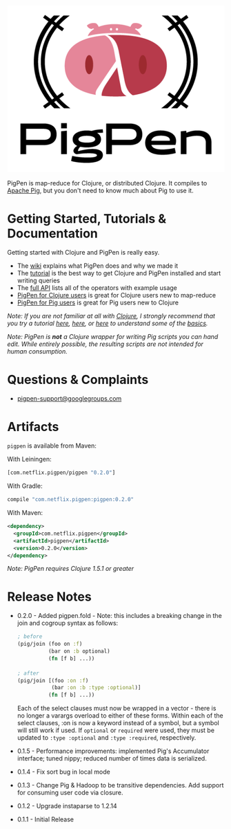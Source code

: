 ![](logo.png)

PigPen is map-reduce for Clojure, or distributed Clojure. It compiles to [Apache Pig](http://pig.apache.org/), but you don't need to know much about Pig to use it.

# Getting Started, Tutorials & Documentation

Getting started with Clojure and PigPen is really easy.

  * The [wiki](https://github.com/Netflix/PigPen/wiki) explains what PigPen does and why we made it
  * The [tutorial](https://github.com/Netflix/PigPen/wiki/Tutorial) is the best way to get Clojure and PigPen installed and start writing queries
  * The [full API](http://netflix.github.io/PigPen/pigpen.core.html) lists all of the operators with example usage
  * [PigPen for Clojure users](https://github.com/Netflix/PigPen/wiki/Getting_Started_for_Clojure_Users) is great for Clojure users new to map-reduce
  * [PigPen for Pig users](https://github.com/Netflix/PigPen/wiki/Getting_Started_for_Pig_Users) is great for Pig users new to Clojure

_Note: If you are not familiar at all with [Clojure](http://clojure.org/), I strongly recommend that you try a tutorial [here](http://tryclj.com/), [here](http://java.ociweb.com/mark/clojure/article.html), or [here](http://learn-clojure.com/) to understand some of the [basics](http://clojure.org/cheatsheet)._

_Note: PigPen is **not** a Clojure wrapper for writing Pig scripts you can hand edit. While entirely possible, the resulting scripts are not intended for human consumption._

# Questions & Complaints

  * pigpen-support@googlegroups.com

# Artifacts

`pigpen` is available from Maven:

With Leiningen:

``` clj
[com.netflix.pigpen/pigpen "0.2.0"]
```

With Gradle:

``` groovy
compile "com.netflix.pigpen:pigpen:0.2.0"
```

With Maven:

``` xml
<dependency>
  <groupId>com.netflix.pigpen</groupId>
  <artifactId>pigpen</artifactId>
  <version>0.2.0</version>
</dependency>
```

_Note: PigPen requires Clojure 1.5.1 or greater_

# Release Notes

  * 0.2.0 - Added pigpen.fold - Note: this includes a breaking change in the join and cogroup syntax as follows:
    
    ``` clj
    ; before
    (pig/join (foo on :f)
              (bar on :b optional)
              (fn [f b] ...))
    
    ; after
    (pig/join [(foo :on :f)
               (bar :on :b :type :optional)]
              (fn [f b] ...))
    ```
    
    Each of the select clauses must now be wrapped in a vector - there is no longer a varargs overload to either of these forms. Within each of the select clauses, :on is now a keyword instead of a symbol, but a symbol will still work if used. If `optional` or `required` were used, they must be updated to `:type :optional` and `:type :required`, respectively.
    
  * 0.1.5 - Performance improvements: implemented Pig's Accumulator interface; tuned nippy; reduced number of times data is serialized.
  * 0.1.4 - Fix sort bug in local mode
  * 0.1.3 - Change Pig & Hadoop to be transitive dependencies. Add support for consuming user code via closure.
  * 0.1.2 - Upgrade instaparse to 1.2.14
  * 0.1.1 - Initial Release
